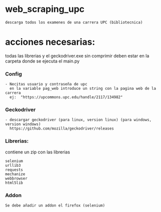 # web_scraping_upc

    descarga todos los examenes de una carrera UPC (bibliotecnica)
 
# acciones necesarias:

  todas las librerias y el geckodriver.exe sin comprimir deben estar en la carpeta donde se ejecuta el main.py
  
### Config

    - Necitas usuario y contraseña de upc
      en la variable pag_web introduce un string con la pagina web de la carrera
      ej:  "https://upcommons.upc.edu/handle/2117/134982"
      
### Geckodriver
    - descargar geckodriver (para linux, version linux) (para windows, version windows)
      https://github.com/mozilla/geckodriver/releases
     
### Librerias:

 contiene un zip con las librerias
 
    selenium
    urllib3
    requests
    mechanize
    webbrowser
    html5lib
  
### Addon

    Se debe añadir un addon el firefox (selenium)
